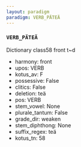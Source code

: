 ```yaml
---
layout: paradigm
paradigm: VERB_PÄTEÄ
---
```

### ` VERB_PÄTEÄ `

Dictionary class58 front t~d
* harmony: front
* upos: VERB
* kotus_av: F
* possessive: False
* clitics: False
* deletion: teä
* pos: VERB
* stem_vowel: None
* plurale_tantum: False
* grade_dir: weaken
* stem_diphthong: None
* suffix_regex: teä
* kotus_tn: 58
